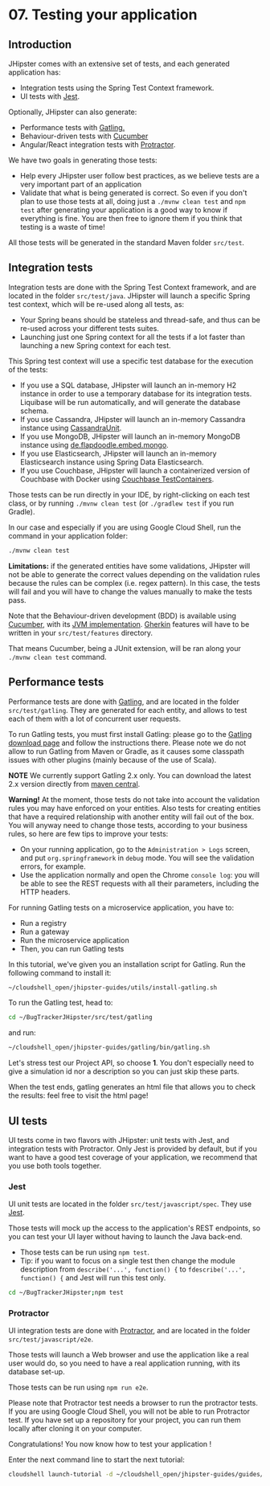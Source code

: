 # 07. Testing your application

<walkthrough-tutorial-duration duration="15">
</walkthrough-tutorial-duration>

## Introduction

JHipster comes with an extensive set of tests, and each generated application has:

*   Integration tests using the Spring Test Context framework.
*   UI tests with [Jest](https://facebook.github.io/jest/).

Optionally, JHipster can also generate:

*   Performance tests with [Gatling.](http://gatling.io/)
*   Behaviour-driven tests with [Cucumber](https://cucumber.io/)
*   Angular/React integration tests with [Protractor](https://angular.github.io/protractor/#/).

We have two goals in generating those tests:

*   Help every JHipster user follow best practices, as we believe tests are a very important part of an application
*   Validate that what is being generated is correct. So even if you don't plan to use those tests at all, doing just a `./mvnw clean test` and `npm test` after generating your application is a good way to know if everything is fine. You are then free to ignore them if you think that testing is a waste of time!

All those tests will be generated in the standard Maven folder `src/test`.

## Integration tests

Integration tests are done with the Spring Test Context framework, and are located in the folder `src/test/java`. JHipster will launch a specific Spring test context, which will be re-used along all tests, as:

*   Your Spring beans should be stateless and thread-safe, and thus can be re-used across your different tests suites.
*   Launching just one Spring context for all the tests if a lot faster than launching a new Spring context for each test.

This Spring test context will use a specific test database for the execution of the tests:

*   If you use a SQL database, JHipster will launch an in-memory H2 instance in order to use a temporary database for its integration tests. Liquibase will be run automatically, and will generate the database schema.
*   If you use Cassandra, JHipster will launch an in-memory Cassandra instance using [CassandraUnit](https://github.com/jsevellec/cassandra-unit).
*   If you use MongoDB, JHipster will launch an in-memory MongoDB instance using [de.flapdoodle.embed.mongo](https://github.com/flapdoodle-oss/de.flapdoodle.embed.mongo).
*   If you use Elasticsearch, JHipster will launch an in-memory Elasticsearch instance using Spring Data Elasticsearch.
*   If you use Couchbase, JHipster will launch a containerized version of Couchbase with Docker using [Couchbase TestContainers](https://github.com/differentway/testcontainers-java-module-couchbase).

Those tests can be run directly in your IDE, by right-clicking on each test class, or by running `./mvnw clean test` (or `./gradlew test` if you run Gradle).

In our case and especially if you are using Google Cloud Shell, run the command in your application folder:

```bash
./mvnw clean test
```

**Limitations:** if the generated entities have some validations, JHipster will not be able to generate the correct values depending on the validation rules because the rules can be complex (i.e. regex pattern). In this case, the tests will fail and you will have to change the values manually to make the tests pass.

Note that the Behaviour-driven development (BDD) is available using [Cucumber](https://cucumber.io/), with its [JVM implementation](https://github.com/cucumber/cucumber-jvm).
[Gherkin](https://docs.cucumber.io/gherkin/reference/) features will have to be written in your `src/test/features` directory.

That means Cucumber, being a JUnit extension, will be ran along your `./mvnw clean test` command.

## Performance tests

Performance tests are done with [Gatling](http://gatling.io/), and are located in the folder `src/test/gatling`. They are generated for each entity, and allows to test each of them with a lot of concurrent user requests.

To run Gatling tests, you must first install Gatling: please go to the [Gatling download page](https://gatling.io/download/) and follow the instructions there. Please note we do not allow to run Gatling from Maven or Gradle, as it causes some classpath issues with other plugins (mainly because of the use of Scala).

**NOTE** We currently support Gatling 2.x only. You can download the latest 2.x version directly from [maven central](https://repo1.maven.org/maven2/io/gatling/highcharts/gatling-charts-highcharts-bundle/2.3.1/gatling-charts-highcharts-bundle-2.3.1-bundle.zip).

**Warning!** At the moment, those tests do not take into account the validation rules you may have enforced on your entities. Also tests for creating entities that have a required relationship with another entity will fail out of the box. You will anyway need to change those tests, according to your business rules, so here are few tips to improve your tests:

*   On your running application, go to the `Administration > Logs` screen, and put `org.springframework` in `debug` mode. You will see the validation errors, for example.
*   Use the application normally and open the Chrome `console log`: you will be able to see the REST requests with all their parameters, including the HTTP headers.

For running Gatling tests on a microservice application, you have to:

*   Run a registry
*   Run a gateway
*   Run the microservice application
*   Then, you can run Gatling tests

In this tutorial, we've given you an installation script for Gatling.
Run the following command to install it:
```bash
~/cloudshell_open/jhipster-guides/utils/install-gatling.sh
```

To run the Gatling test, head to:

```bash
cd ~/BugTrackerJHipster/src/test/gatling
```

and run:

```bash
~/cloudshell_open/jhipster-guides/gatling/bin/gatling.sh
```

Let's stress test our Project API, so choose **1**. You don't especially need to give a simulation id nor a description so you can just skip these parts.

When the test ends, gatling generates an html file that allows you to check the results: feel free to visit the html page!

## UI tests

UI tests come in two flavors with JHipster: unit tests with Jest, and integration tests with Protractor. Only Jest is provided by default, but if you want to have a good test coverage of your application, we recommend that you use both tools together.

### Jest

UI unit tests are located in the folder `src/test/javascript/spec`. They use [Jest](https://facebook.github.io/jest/).

Those tests will mock up the access to the application's REST endpoints, so you can test your UI layer without having to launch the Java back-end.

*   Those tests can be run using `npm test`.
*   Tip: if you want to focus on a single test then change the module description from `describe('...', function() {` to `fdescribe('...', function() {` and Jest will run this test only.

```bash
cd ~/BugTrackerJHipster;npm test
```

### Protractor

UI integration tests are done with [Protractor](https://angular.github.io/protractor/#/), and are located in the folder `src/test/javascript/e2e`.

Those tests will launch a Web browser and use the application like a real user would do, so you need to have a real application running, with its database set-up.

Those tests can be run using `npm run e2e`.

Please note that Protractor test needs a browser to run the protractor tests. If you are using Google Cloud Shell, you will not be able to run Protractor test. If you have set up a repository for your project, you can run them locally after cloning it on your computer.


<walkthrough-conclusion-trophy></walkthrough-conclusion-trophy>

Congratulations! You now know how to test your application !

Enter the next command line to start the next tutorial:

```bash
cloudshell launch-tutorial -d ~/cloudshell_open/jhipster-guides/guides/08_deploying_your_app.md;
```

